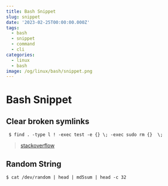 ```yaml
---
title: Bash Snippet
slug: snippet
date: '2023-02-25T00:00:00.000Z'
tags:
  - bash
  - snippet
  - command
  - cli
categories:
  - linux
  - bash
image: /og/linux/bash/snippet.png
---
```


# Bash Snippet

## Clear broken symlinks

```
 $ find . -type l ! -exec test -e {} \; -exec sudo rm {}  \;
```

> [stackoverflow](https://unix.stackexchange.com/questions/34248/how-can-i-find-broken-symlinks)

## Random String

```
$ cat /dev/random | head | md5sum | head -c 32
```
